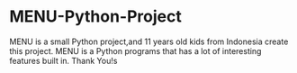 # MENU-Python-Project
MENU is a small Python project,and 11 years old kids from Indonesia create this project.
MENU is a Python programs that has a lot of interesting features built in.
Thank You!s
